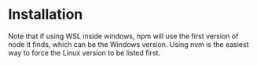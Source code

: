 # Installation

Note that if using WSL inside windows, npm will use the first version of node it finds,
which can be the Windows version.
Using nvm is the easiest way to force the Linux version to be listed first.
